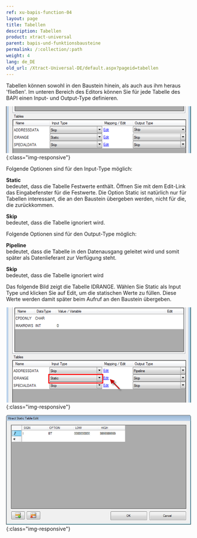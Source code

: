 ```yaml
---
ref: xu-bapis-function-04
layout: page
title: Tabellen
description: Tabellen
product: xtract-universal
parent: bapis-und-funktionsbausteine
permalink: /:collection/:path
weight: 4
lang: de_DE
old_url: /Xtract-Universal-DE/default.aspx?pageid=tabellen
---
```


Tabellen können sowohl in den Baustein hinein, als auch aus ihm heraus 'fließen'. Im unteren Bereich des Editors können Sie für jede Tabelle des BAPI einen Input- und Output-Type definieren.

![Bapi-Table-Type](/img/content/Bapi-Table-Type.png){:class="img-responsive"}

Folgende Optionen sind für den Input-Type möglich:

**Static**<br>
bedeutet, dass die Tabelle Festwerte enthält. Öffnen Sie mit dem Edit-Link das Eingabefenster für die Festwerte. Die Option Static ist natürlich nur für Tabellen interessant, die an den Baustein übergeben werden, nicht für die, die zurückkommen.

**Skip**<br>
bedeutet, dass die Tabelle ignoriert wird.


Folgende Optionen sind für den Output-Type möglich:

**Pipeline**<br>
bedeutet, dass die Tabelle in den Datenausgang geleitet wird und somit später als Datenlieferant zur Verfügung steht.

**Skip**<br>
bedeutet, dass die Tabelle ignoriert wird

Das folgende Bild zeigt die Tabelle IDRANGE. Wählen Sie Static als Input Type und klicken Sie auf Edit, um die statischen Werte zu füllen. Diese Werte werden damit später beim Aufruf an den Baustein übergeben.

![Bapi-Table-Static-Input](/img/content/Bapi-Table-Static-Input.png){:class="img-responsive"}

![Bapi-Table-Edit](/img/content/Bapi-Table-Edit.png){:class="img-responsive"}
